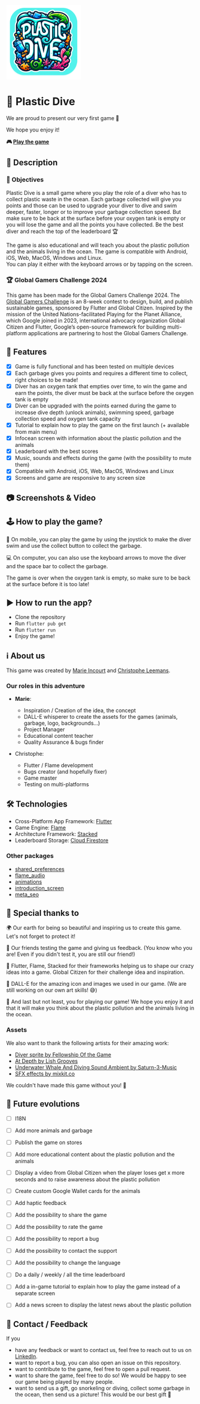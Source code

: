
<a href="https://plastic-dive.web.app/" target="_blank"><img src="assets/images/icons/rounded-logo.png" width="200" height="200"></a>

# 🤿 Plastic Dive

We are proud to present our very first game 🙌 

We hope you enjoy it!

 **🎮 [Play the game](https://plastic-dive.web.app/)**

## 🐡 Description

### 🎯 Objectives

Plastic Dive is a small game where you play the role of a diver who has to collect plastic waste in the ocean. Each garbage collected will give you points and those can be used to upgrade your diver to dive and swim deeper, faster, longer or to improve your garbage collection speed. But make sure to be back at the surface before your oxygen tank is empty or you will lose the game and all the points you have collected. Be the best diver and reach the top of the leaderboard 🏆

The game is also educational and will teach you about the plastic pollution and the animals living in the ocean. The game is compatible with Android, iOS, Web, MacOS, Windows and Linux.  
You can play it either with the keyboard arrows or by tapping on the screen.

### 🏆 Global Gamers Challenge 2024

This game has been made for the Global Gamers Challenge 2024. The [Global Gamers Challenge](https://flutter.dev/global-gamers) is an 8-week contest to design, build, and publish sustainable games, sponsored by Flutter and Global Citizen. Inspired by the mission of the United Nations-facilitated Playing for the Planet Alliance, which Google joined in 2023, international advocacy organization Global Citizen and Flutter, Google’s open-source framework for building multi-platform applications are partnering to host the Global Gamers Challenge.

## 🤿 Features

- [x] Game is fully functional and has been tested on multiple devices
- [x] Each garbage gives you points and requires a different time to collect, right choices to be made!
- [x] Diver has an oxygen tank that empties over time, to win the game and earn the points, the diver must be back at the surface before the oxygen tank is empty
- [x] Diver can be upgraded with the points earned during the game to increase dive depth (unlock animals), swimming speed, garbage collection speed and oxygen tank capacity
- [x] Tutorial to explain how to play the game on the first launch (+ available from main menu)
- [x] Infocean screen with information about the plastic pollution and the animals
- [x] Leaderboard with the best scores
- [x] Music, sounds and effects during the game (with the possibility to mute them)
- [x] Compatible with Android, iOS, Web, MacOS, Windows and Linux
- [x] Screens and game are responsive to any screen size

## 📷 Screenshots & Video

## 🕹️ How to play the game?

📱 On mobile, you can play the game by using the joystick to make the diver swim and use the collect button to collect the garbage.

💻 On computer, you can also use the keyboard arrows to move the diver and the space bar to collect the garbage.  

The game is over when the oxygen tank is empty, so make sure to be back at the surface before it is too late!

## ▶️ How to run the app?

- Clone the repository
- Run `flutter pub get`
- Run `flutter run`
- Enjoy the game!

## ℹ️ About us

This game was created by [Marie Incourt](https://www.linkedin.com/in/marie-incourt/) and [Christophe Leemans](https://www.linkedin.com/in/christopheleemans/).

### Our roles in this adventure

- **Marie**:
    - Inspiration / Creation of the idea, the concept
    - DALL-E whisperer to create the assets for the games (animals, garbage, logo, backgrounds...)
    - Project Manager
    - Educational content teacher
    - Quality Assurance & bugs finder

- Christophe:
    - Flutter / Flame development
    - Bugs creator (and hopefully fixer)
    - Game master
    - Testing on multi-platforms

## 🛠️ Technologies

- Cross-Platform App Framework: [Flutter](https://flutter.dev/)
- Game Engine: [Flame](https://flame-engine.org/)
- Architecture Framework: [Stacked](https://pub.dev/packages/stacked)
- Leaderboard Storage: [Cloud Firestore](https://firebase.google.com/docs/firestore)

### Other packages

- [shared_preferences](https://pub.dev/packages/shared_preferences)
- [flame_audio](https://pub.dev/packages/flame_audio)
- [animations](https://pub.dev/packages/animations)
- [introduction_screen](https://pub.dev/packages/introduction_screen)
- [meta_seo](https://pub.dev/packages/meta_seo)


## 🙏 Special thanks to

🌍 Our earth for being so beautiful and inspiring us to create this game. Let's not forget to protect it!

🙌 Our friends testing the game and giving us feedback. (You know who you are! Even if you didn't test it, you are still our friend!)

🚀 Flutter, Flame, Stacked for their frameworks helping us to shape our crazy ideas into a game. Global Citizen for their challenge idea and inspiration.

🤖 DALL-E for the amazing icon and images we used in our game. (We are still working on our own art skills! 😅)

🫵 And last but not least, you for playing our game! We hope you enjoy it and that it will make you think about the plastic pollution and the animals living in the ocean.

### Assets

We also want to thank the following artists for their amazing work:

- [Diver sprite by Fellowship Of the Game](https://opengameart.org/content/scuba-diver)
- [At Depth by Lish Grooves](https://soundcloud.com/lishgrooves/at-depth)
- [Underwater Whale And Diving Sound Ambient by Saturn-3-Music](https://pixabay.com/sound-effects/underwater-whale-and-diving-sound-ambient-116185/)
- [SFX effects by mixkit.co](https://mixkit.co/free-sound-effects)

We couldn't have made this game without you! 🙏

## 🔮 Future evolutions

- [ ] I18N
- [ ] Add more animals and garbage
- [ ] Publish the game on stores
- [ ] Add more educational content about the plastic pollution and the animals
- [ ] Display a video from Global Citizen when the player loses get x more seconds and to raise awareness about the plastic pollution
- [ ] Create custom Google Wallet cards for the animals
- [ ] Add haptic feedback
- [ ] Add the possibility to share the game
- [ ] Add the possibility to rate the game
- [ ] Add the possibility to report a bug
- [ ] Add the possibility to contact the support
- [ ] Add the possibility to change the language
- [ ] Do a daily / weekly / all the time leaderboard
- [ ] Add a in-game tutorial to explain how to play the game instead of a separate screen
- [ ] Add a news screen to display the latest news about the plastic pollution


## 💌 Contact / Feedback

If you 
- have any feedback or want to contact us, feel free to reach out to us on [LinkedIn](https://www.linkedin.com/in/christopheleemans/).
- want to report a bug, you can also open an issue on this repository. 
- want to contribute to the game, feel free to open a pull request.
- want to share the game, feel free to do so! We would be happy to see our game being played by many people.
- want to send us a gift, go snorkeling or diving, collect some garbage in the ocean, then send us a picture! This would be our best gift 🌊

